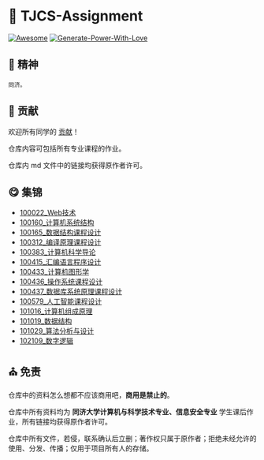 # :tada: TJCS-Assignment

[![Awesome](https://cdn.rawgit.com/sindresorhus/awesome/d7305f38d29fed78fa85652e3a63e154dd8e8829/media/badge.svg)](https://github.com/sindresorhus/awesome)  [![Generate-Power-With-Love](https://img.shields.io/badge/Generate--Power--With-Love-red)](https://github.com/TJ-CSCCG/TJCS-Assignment)

## :ship: 精神

```chinese
同济。
```

## :christmas_tree: 贡献

欢迎所有同学的 [贡献](https://github.com/TJ-CSCCG/TJCS-Assignment/blob/master/CONTRIBUTING.md)！

仓库内容可包括所有专业课程的作业。

仓库内 md 文件中的链接均获得原作者许可。

## :yum: 集锦

* [100022_Web技术](https://github.com/TJ-CSCCG/TJCS-Assignment/blob/master/100022_Web技术.md)
* [100160_计算机系统结构](https://github.com/TJ-CSCCG/TJCS-Assignment/blob/master/100160_计算机系统结构.md)
* [100165_数据结构课程设计](https://github.com/TJ-CSCCG/TJCS-Assignment/blob/master/100165_数据结构课程设计.md)
* [100312_编译原理课程设计](https://github.com/TJ-CSCCG/TJCS-Assignment/blob/master/100312_编译原理课程设计.md)
* [100383_计算机科学导论](https://github.com/TJ-CSCCG/TJCS-Assignment/blob/master/100383_计算机科学导论.md)
* [100415_汇编语言程序设计](https://github.com/TJ-CSCCG/TJCS-Assignment/blob/master/100415_汇编语言程序设计.md)
* [100433_计算机图形学](https://github.com/TJ-CSCCG/TJCS-Assignment/blob/master/100433_计算机图形学.md)
* [100436_操作系统课程设计](https://github.com/TJ-CSCCG/TJCS-Assignment/blob/master/100436_操作系统课程设计.md)
* [100437_数据库系统原理课程设计](https://github.com/TJ-CSCCG/TJCS-Assignment/blob/master/100437_数据库系统原理课程设计.md)
* [100579_人工智能课程设计](https://github.com/TJ-CSCCG/TJCS-Assignment/blob/master/100579_人工智能课程设计.md)
* [101016_计算机组成原理](https://github.com/TJ-CSCCG/TJCS-Assignment/blob/master/101016_计算机组成原理.md)
* [101019_数据结构](https://github.com/TJ-CSCCG/TJCS-Assignment/blob/master/101019_数据结构.md)
* [101029_算法分析与设计](https://github.com/TJ-CSCCG/TJCS-Assignment/blob/master/101029_算法分析与设计.md)
* [102109_数字逻辑](https://github.com/TJ-CSCCG/TJCS-Assignment/blob/master/102109_数字逻辑.md)

## :church: 免责

仓库中的资料怎么想都不应该商用吧，**商用是禁止的**。

仓库中所有资料均为 **同济大学计算机与科学技术专业、信息安全专业** 学生课后作业，所有链接均获得原作者许可。

仓库中所有文件，若侵，联系确认后立删；著作权只属于原作者；拒绝未经允许的使用、分发、传播；仅用于项目所有人的存储。

